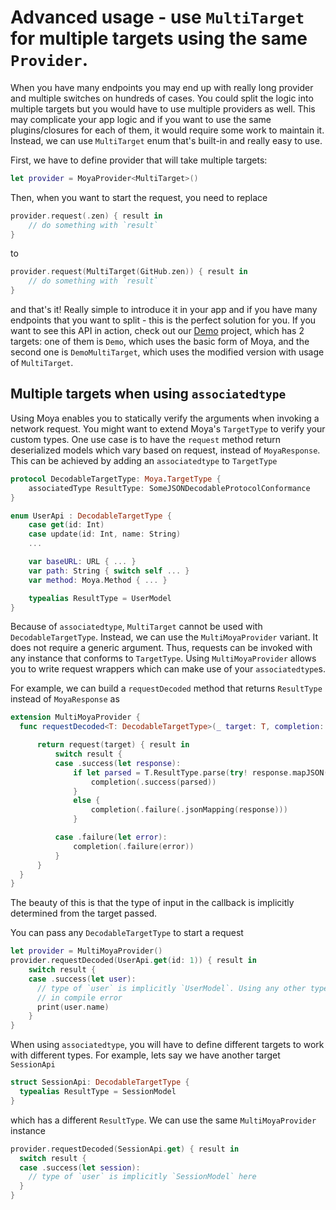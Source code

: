 Advanced usage - use `MultiTarget` for multiple targets using the same `Provider`.
===========

When you have many endpoints you may end up with really long provider and
multiple switches on hundreds of cases. You could split the logic into multiple
targets but you would have to use multiple providers as well. This may
complicate your app logic and if you want to use the same plugins/closures for
each of them, it would require some work to maintain it. Instead, we can
use `MultiTarget` enum that's built-in and really easy to use.

First, we have to define provider that will take multiple targets:
```swift
let provider = MoyaProvider<MultiTarget>()
```

Then, when you want to start the request, you need to replace
```swift
provider.request(.zen) { result in
    // do something with `result`
}
```

to

```swift
provider.request(MultiTarget(GitHub.zen)) { result in
    // do something with `result`
}
```

and that's it! Really simple to introduce it in your app and if you have many
endpoints that you want to split - this is the perfect solution for you. If you
want to see this API in action, check out our
[Demo](https://github.com/Moya/Moya/tree/master/Demo) project, which has 2
targets: one of them is `Demo`, which uses the basic form of Moya, and the
second one is `DemoMultiTarget`, which uses the modified version with usage of
`MultiTarget`.


## Multiple targets when using `associatedtype`

Using Moya enables you to statically verify the arguments when invoking a
network request. You might want to extend Moya's `TargetType` to verify your
custom types. One use case is to have the `request` method return deserialized
models which vary based on request, instead of `MoyaResponse`. This can be
achieved by adding an `associatedtype` to `TargetType`

```swift
protocol DecodableTargetType: Moya.TargetType {
    associatedType ResultType: SomeJSONDecodableProtocolConformance
}

enum UserApi : DecodableTargetType {
    case get(id: Int)
    case update(id: Int, name: String)
    ...

    var baseURL: URL { ... }
    var path: String { switch self ... }
    var method: Moya.Method { ... }

    typealias ResultType = UserModel
}
```

Because of `associatedtype`, `MultiTarget` cannot be used with `DecodableTargetType`.
Instead, we can use the `MultiMoyaProvider` variant. It does not require a
generic argument. Thus, requests can be invoked with any instance that
conforms to `TargetType`. Using `MultiMoyaProvider` allows you to write
request wrappers which can make use of your `associatedtype`s.

For example, we can build a `requestDecoded` method that returns `ResultType`
instead of `MoyaResponse` as

```swift
extension MultiMoyaProvider {
  func requestDecoded<T: DecodableTargetType>(_ target: T, completion: @escaping (_ result: Result<[T.ResultType], Moya.Error>) -> ()) -> Cancellable {

      return request(target) { result in
          switch result {
          case .success(let response):
              if let parsed = T.ResultType.parse(try! response.mapJSON()) {
                  completion(.success(parsed))
              }
              else {
                  completion(.failure(.jsonMapping(response)))
              }

          case .failure(let error):
              completion(.failure(error))
          }
      }
  }
}
```

The beauty of this is that the type of input in the callback is implicitly
determined from the target passed.

You can pass any `DecodableTargetType` to start a request
```swift
let provider = MultiMoyaProvider()
provider.requestDecoded(UserApi.get(id: 1)) { result in
    switch result {
    case .success(let user):
      // type of `user` is implicitly `UserModel`. Using any other type results
      // in compile error
      print(user.name)
    }
}
```

When using `associatedtype`, you will have to define different targets to work
with different types. For example, lets say we have another target `SessionApi`

```swift
struct SessionApi: DecodableTargetType {
  typealias ResultType = SessionModel
}
```

which has a different `ResultType`. We can use the same `MultiMoyaProvider`
instance

```swift
provider.requestDecoded(SessionApi.get) { result in
  switch result {
  case .success(let session):
    // type of `user` is implicitly `SessionModel` here
  }
}
```
